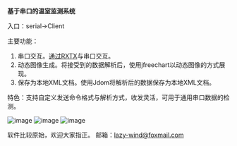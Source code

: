 **基于串口的温室监测系统**

入口：serial->Client

主要功能：
1. 串口交互。[通过RXTX](http://rxtx.qbang.org/wiki/index.php/Main_Page)与串口交互。
2. 动态图像生成。将接受到的数据解析后，使用jfreechart以动态图像的方式展现。
3. 保存为本地XML文档。使用Jdom将解析后的数据保存为本地XML文档。

特色：支持自定义发送命令格式与解析方式，收发灵活，可用于通用串口数据的检测。

![image](https://github.com/limitlessWind/greenHouseSystem/blob/master/greenHouseSystem/img/editOrder.png)
![image](https://github.com/limitlessWind/greenHouseSystem/blob/master/greenHouseSystem/img/graph.png)
![image](https://github.com/limitlessWind/greenHouseSystem/blob/master/greenHouseSystem/img/xmlResult.png)


软件比较原始，欢迎大家指正。
邮箱：lazy-wind@foxmail.com
